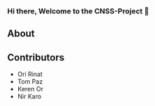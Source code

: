 ### Hi there, Welcome to the CNSS-Project 👋


## About

## Contributors

- Ori Rinat
- Tom Paz
- Keren Or
- Nir Karo
